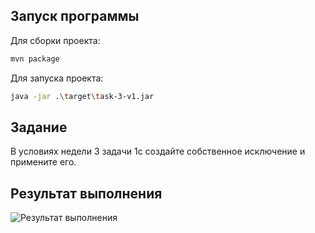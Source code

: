 ## Запуск программы

Для сборки проекта:

```sh
mvn package
```

Для запуска проекта:

```sh
java -jar .\target\task-3-v1.jar
```

## Задание
В условиях недели 3 задачи 1c создайте собственное исключение и примените его.

## Результат выполнения

![Результат выполнения](https://github.com/StudentRoman/java-course/assets/143340583/3cd809e2-ea99-4600-91c6-0bb53f4e337c)
